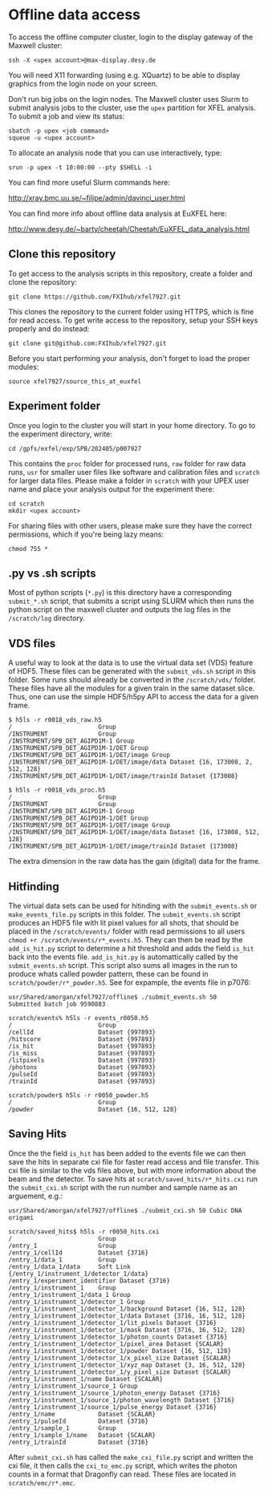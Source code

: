 # Offline data access

To access the offline computer cluster, login to the display gateway of the Maxwell cluster:

```
ssh -X <upex account>@max-display.desy.de
```

You will need X11 forwarding (using e.g. XQuartz) to be able to display graphics from the login node on your screen.

Don't run big jobs on the login nodes. The Maxwell cluster uses Slurm to submit analysis jobs to the cluster, use the `upex` partition for XFEL analysis. To submit a job and view its status:

```
sbatch -p upex <job command>
squeue -u <upex account>
```

To allocate an analysis node that you can use interactively, type:

```
srun -p upex -t 10:00:00 --pty $SHELL -i
```

You can find more useful Slurm commands here:

http://xray.bmc.uu.se/~filipe/admin/davinci_user.html

You can find more info about offline data analysis at EuXFEL here:

http://www.desy.de/~barty/cheetah/Cheetah/EuXFEL_data_analysis.html

## Clone this repository

To get access to the analysis scripts in this repository, create a folder and clone the repository:

```
git clone https://github.com/FXIhub/xfel7927.git

```

This clones the repository to the current folder using HTTPS, which is fine for read access. To get write access to the repository, setup your SSH keys properly and do instead:

```
git clone git@github.com:FXIhub/xfel7927.git
```

Before you start performing your analysis, don't forget to load the proper modules:

```
source xfel7927/source_this_at_euxfel
```

## Experiment folder

Once you login to the cluster you will start in your home directory. To go to the experiment directory, write:

```
cd /gpfs/exfel/exp/SPB/202405/p007927
```

This contains the `proc` folder for processed runs, `raw` folder for raw data runs, `usr` for smaller user files like software and calibration files and `scratch` for larger data files. Please make a folder in `scratch` with your UPEX user name and place your analysis output for the experiment there:

```
cd scratch
mkdir <upex account>
```

For sharing files with other users, please make sure they have the correct permissions, which if you're being lazy means:

```
chmod 755 *
```

## .py vs .sh scripts
Most of python scripts (`*.py`) is this directory have a corresponding `submit_*.sh` script, that submits a script using SLURM which then runs the python script on the maxwell cluster and outputs the log files in the `/scratch/log` directory.

## VDS files
A useful way to look at the data is to use the virtual data set (VDS) feature of HDF5. These files can be generated with the `submit_vds.sh` script in this folder. Some runs should already be converted in the `/scratch/vds/` folder. These files have all the modules for a given train in the same dataset slice. Thus, one can use the simple HDF5/h5py API to access the data for a given frame.

```
$ h5ls -r r0018_vds_raw.h5
/                        Group
/INSTRUMENT              Group
/INSTRUMENT/SPB_DET_AGIPD1M-1 Group
/INSTRUMENT/SPB_DET_AGIPD1M-1/DET Group
/INSTRUMENT/SPB_DET_AGIPD1M-1/DET/image Group
/INSTRUMENT/SPB_DET_AGIPD1M-1/DET/image/data Dataset {16, 173008, 2, 512, 128}
/INSTRUMENT/SPB_DET_AGIPD1M-1/DET/image/trainId Dataset {173008}

$ h5ls -r r0018_vds_proc.h5
/                        Group
/INSTRUMENT              Group
/INSTRUMENT/SPB_DET_AGIPD1M-1 Group
/INSTRUMENT/SPB_DET_AGIPD1M-1/DET Group
/INSTRUMENT/SPB_DET_AGIPD1M-1/DET/image Group
/INSTRUMENT/SPB_DET_AGIPD1M-1/DET/image/data Dataset {16, 173008, 512, 128}
/INSTRUMENT/SPB_DET_AGIPD1M-1/DET/image/trainId Dataset {173008}
```
The extra dimension in the raw data has the gain (digital) data for the frame.

## Hitfinding
The virtual data sets can be used for hitinding with the `submit_events.sh` or `make_events_file.py` scripts in this folder. The `submit_events.sh` script produces an HDF5 file with lit pixel values for all shots, that should be placed in the `/scratch/events/` folder with read permissions to all users `chmod +r /scratch/events/r*_events.h5`. They can then be read by the `add_is_hit.py` script to determine a hit threshold and adds the field `is_hit` back into the events file. `add_is_hit.py` is automattically called by the `submit_events.sh` script. This script also sums all images in the run to produce whats called powder pattern, these can be found in `scratch/powder/r*_powder.h5`. See for expample, the events file in p7076:

```
usr/Shared/amorgan/xfel7927/offline$ ./submit_events.sh 50
Submitted batch job 9590883

scratch/events% h5ls -r events_r0050.h5
/                        Group
/cellId                  Dataset {997893}
/hitscore                Dataset {997893}
/is_hit                  Dataset {997893}
/is_miss                 Dataset {997893}
/litpixels               Dataset {997893}
/photons                 Dataset {997893}
/pulseId                 Dataset {997893}
/trainId                 Dataset {997893}

scratch/powder$ h5ls -r r0050_powder.h5 
/                        Group
/powder                  Dataset {16, 512, 128}
```
## Saving Hits
Once the the field `is_hit` has been added to the events file we can then save the hits in separate cxi file for faster read access and file transfer. This cxi file is similar to the vds files above, but with more information about the beam and the detector. To save hits at `scratch/saved_hits/r*_hits.cxi` run the `submit_cxi.sh` script with the run number and sample name as an arguement, e.g.:
```
usr/Shared/amorgan/xfel7927/offline$ ./submit_cxi.sh 50 Cubic DNA origami

scratch/saved_hits$ h5ls -r r0050_hits.cxi 
/                        Group
/entry_1                 Group
/entry_1/cellId          Dataset {3716}
/entry_1/data_1          Group
/entry_1/data_1/data     Soft Link {/entry_1/instrument_1/detector_1/data}
/entry_1/experiment_identifier Dataset {3716}
/entry_1/instrument_1    Group
/entry_1/instrument_1/data_1 Group
/entry_1/instrument_1/detector_1 Group
/entry_1/instrument_1/detector_1/background Dataset {16, 512, 128}
/entry_1/instrument_1/detector_1/data Dataset {3716, 16, 512, 128}
/entry_1/instrument_1/detector_1/lit_pixels Dataset {3716}
/entry_1/instrument_1/detector_1/mask Dataset {3716, 16, 512, 128}
/entry_1/instrument_1/detector_1/photon_counts Dataset {3716}
/entry_1/instrument_1/detector_1/pixel_area Dataset {SCALAR}
/entry_1/instrument_1/detector_1/powder Dataset {16, 512, 128}
/entry_1/instrument_1/detector_1/x_pixel_size Dataset {SCALAR}
/entry_1/instrument_1/detector_1/xyz_map Dataset {3, 16, 512, 128}
/entry_1/instrument_1/detector_1/y_pixel_size Dataset {SCALAR}
/entry_1/instrument_1/name Dataset {SCALAR}
/entry_1/instrument_1/source_1 Group
/entry_1/instrument_1/source_1/photon_energy Dataset {3716}
/entry_1/instrument_1/source_1/photon_wavelength Dataset {3716}
/entry_1/instrument_1/source_1/pulse_energy Dataset {3716}
/entry_1/name            Dataset {SCALAR}
/entry_1/pulseId         Dataset {3716}
/entry_1/sample_1        Group
/entry_1/sample_1/name   Dataset {SCALAR}
/entry_1/trainId         Dataset {3716}
```

After `submit_cxi.sh` has called the `make_cxi_file.py` script and written the cxi file, it then calls the `cxi_to_emc.py` script, which writes the photon counts in a format that Dragonfly can read. These files are located in `scratch/emc/r*.emc`.
